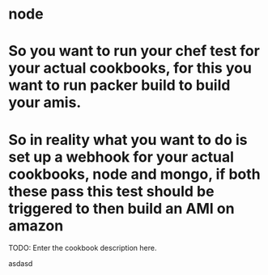 # node

# So you want to run your chef test for your actual cookbooks, for this you want to run packer build to build your amis.
# So in reality what you want to do is set up a webhook for your actual cookbooks, node and mongo, if both these pass this test should be triggered to then build an AMI on amazon

TODO: Enter the cookbook description here.

asdasd
